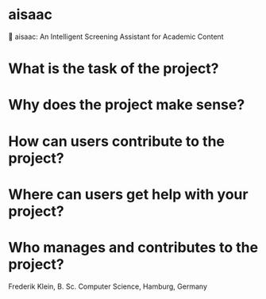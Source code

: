 # aisaac
🔮 aisaac: An Intelligent Screening Assistant for Academic Content

# What is the task of the project?

# Why does the project make sense?

# How can users contribute to the project?

# Where can users get help with your project?

# Who manages and contributes to the project?
Frederik Klein, B. Sc. Computer Science, Hamburg, Germany
